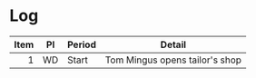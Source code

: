 # Log

Item | Pl | Period | Detail
---: | -- | ------ | ------
1    | WD | Start  | Tom Mingus opens tailor's shop

